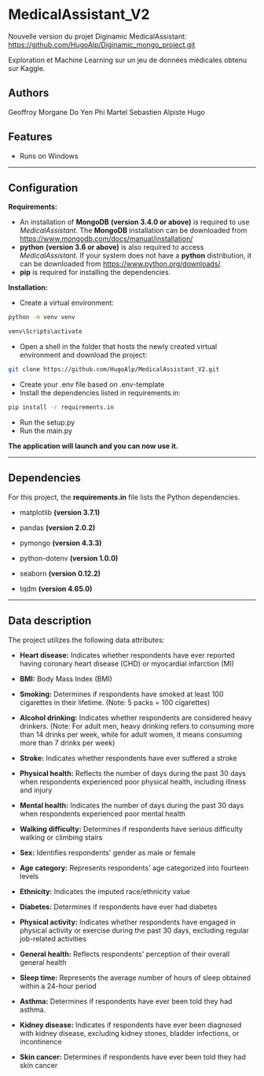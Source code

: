 # **MedicalAssistant_V2**
Nouvelle version du projet Diginamic MedicalAssistant: https://github.com/HugoAlp/Diginamic_mongo_project.git

Exploration et Machine Learning sur un jeu de données médicales obtenu sur Kaggle.

## **Authors**

Geoffroy Morgane
Do Yen Phi
Martel Sebastien 
Alpiste Hugo

## **Features**

- Runs on Windows

---

## **Configuration**

**Requirements:**

- An installation of **MongoDB** **(version 3.4.0 or above)** is required to use _MedicalAssistant_. The **MongoDB** installation can be downloaded from https://www.mongodb.com/docs/manual/installation/
- **python** **(version 3.6 or above)** is also required to access _MedicalAssistant_. If your system does not have a **python** distribution, it can be downloaded from https://www.python.org/downloads/.
- **pip** is required for installing the dependencies.

**Installation:**

- Create a virtual environment:

```sh
python -m venv venv
```

```sh
venv\Scripts\activate
```

- Open a shell in the folder that hosts the newly created virtual environment and download the project:

```sh
git clone https://github.com/HugoAlp/MedicalAssistant_V2.git
```

- Create your .env file based on .env-template
- Install the dependencies listed in requirements.in:

```sh
pip install -r requirements.in
```

- Run the setup.py
- Run the main.py

**The application will launch and you can now use it.**

---

## **Dependencies**

For this project, the **requirements.in** file lists the Python dependencies.

- matplotlib **(version 3.7.1)**

- pandas **(version 2.0.2)**

- pymongo **(version 4.3.3)**

- python-dotenv **(version 1.0.0)**

- seaborn **(version 0.12.2)**

- tqdm **(version 4.65.0)**

---

## **Data description**

The project utilizes the following data attributes:

- **Heart disease:** Indicates whether respondents have ever reported having coronary heart disease (CHD) or myocardial infarction (MI)

- **BMI:** Body Mass Index (BMI)

- **Smoking:** Determines if respondents have smoked at least 100 cigarettes in their lifetime. (Note: 5 packs = 100 cigarettes)

- **Alcohol drinking:** Indicates whether respondents are considered heavy drinkers. (Note: For adult men, heavy drinking refers to consuming more than 14 drinks per week, while for adult women, it means consuming more than 7 drinks per week)

- **Stroke:** Indicates whether respondents have ever suffered a stroke

- **Physical health:** Reflects the number of days during the past 30 days when respondents experienced poor physical health, including illness and injury

- **Mental health:** Indicates the number of days during the past 30 days when respondents experienced poor mental health

- **Walking difficulty:** Determines if respondents have serious difficulty walking or climbing stairs

- **Sex:** Identifies respondents' gender as male or female

- **Age category:** Represents respondents' age categorized into fourteen levels

- **Ethnicity:** Indicates the imputed race/ethnicity value

- **Diabetes:** Determines if respondents have ever had diabetes

- **Physical activity:** Indicates whether respondents have engaged in physical activity or exercise during the past 30 days, excluding regular job-related activities

- **General health:** Reflects respondents' perception of their overall general health

- **Sleep time:** Represents the average number of hours of sleep obtained within a 24-hour period

- **Asthma:** Determines if respondents have ever been told they had asthma.

- **Kidney disease:** Indicates if respondents have ever been diagnosed with kidney disease, excluding kidney stones, bladder infections, or incontinence

- **Skin cancer:** Determines if respondents have ever been told they had skin cancer
